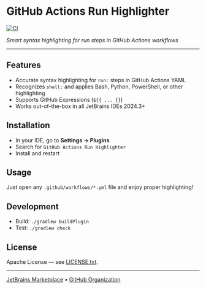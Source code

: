 # GitHub Actions Run Highlighter

[![CI](https://github.com/gha-workflow-plugins/run-syntax-support/actions/workflows/ci.yml/badge.svg)](https://github.com/gha-workflow-plugins/run-syntax-support/actions/workflows/ci.yml)

_Smart syntax highlighting for run steps in GitHub Actions workflows_

---

## Features

- Accurate syntax highlighting for `run:` steps in GitHub Actions YAML
- Recognizes `shell:` and applies Bash, Python, PowerShell, or other highlighting
- Supports GitHub Expressions (`${{ ... }}`)
- Works out-of-the-box in all JetBrains IDEs 2024.3+

## Installation

- In your IDE, go to **Settings → Plugins**
- Search for `GitHub Actions Run Highlighter`
- Install and restart

## Usage

Just open any `.github/workflows/*.yml` file and enjoy proper highlighting!

## Development

- Build: `./gradlew buildPlugin`
- Test: `./gradlew check`

## License

Apache License — see [LICENSE.txt](LICENSE.txt).

---

[JetBrains Marketplace](https://plugins.jetbrains.com/plugin/27841-github-actions-run-highlighter) • [GitHub Organization](https://github.com/gha-workflow-plugins)
